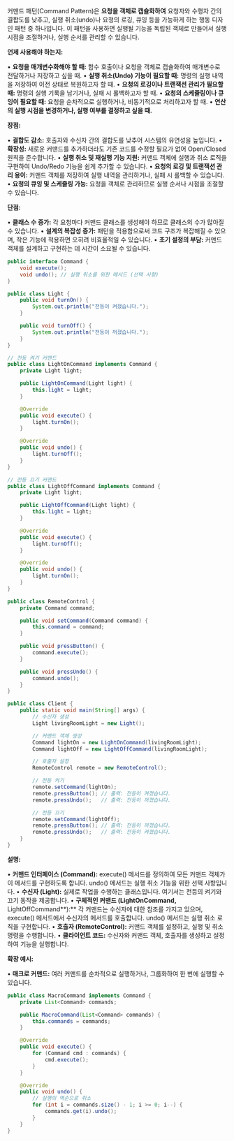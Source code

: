 커맨드 패턴(Command Pattern)은 **요청을 객체로 캡슐화하여** 요청자와 수행자 간의 결합도를 낮추고, 실행 취소(undo)나 요청의 로깅, 큐잉 등을 가능하게 하는 행동 디자인 패턴 중 하나입니다. 이 패턴을 사용하면 실행될 기능을 독립된 객체로 만들어서 실행 시점을 조절하거나, 실행 순서를 관리할 수 있습니다.


**언제 사용해야 하는지:**

• **요청을 매개변수화해야 할 때:** 함수 호출이나 요청을 객체로 캡슐화하여 매개변수로 전달하거나 저장하고 싶을 때.
• **실행 취소(Undo) 기능이 필요할 때:** 명령의 실행 내역을 저장하여 이전 상태로 복원하고자 할 때.
• **요청의 로깅이나 트랜잭션 관리가 필요할 때:** 명령의 실행 기록을 남기거나, 실패 시 롤백하고자 할 때.
• **요청의 스케줄링이나 큐잉이 필요할 때:** 요청을 순차적으로 실행하거나, 비동기적으로 처리하고자 할 때.
• **연산의 실행 시점을 변경하거나, 실행 여부를 결정하고 싶을 때.**


**장점:**

• **결합도 감소:** 호출자와 수신자 간의 결합도를 낮추어 시스템의 유연성을 높입니다.
• **확장성:** 새로운 커맨드를 추가하더라도 기존 코드를 수정할 필요가 없어 Open/Closed 원칙을 준수합니다.
• **실행 취소 및 재실행 기능 지원:** 커맨드 객체에 실행과 취소 로직을 구현하여 Undo/Redo 기능을 쉽게 추가할 수 있습니다.
• **요청의 로깅 및 트랜잭션 관리 용이:** 커맨드 객체를 저장하여 실행 내역을 관리하거나, 실패 시 롤백할 수 있습니다.
• **요청의 큐잉 및 스케줄링 가능:** 요청을 객체로 관리하므로 실행 순서나 시점을 조절할 수 있습니다.


**단점:**

• **클래스 수 증가:** 각 요청마다 커맨드 클래스를 생성해야 하므로 클래스의 수가 많아질 수 있습니다.
• **설계의 복잡성 증가:** 패턴을 적용함으로써 코드 구조가 복잡해질 수 있으며, 작은 기능에 적용하면 오히려 비효율적일 수 있습니다.
• **초기 설정의 부담:** 커맨드 객체를 설계하고 구현하는 데 시간이 소요될 수 있습니다.


```java
public interface Command {
    void execute();
    void undo(); // 실행 취소를 위한 메서드 (선택 사항)
}
```

```java
public class Light {
    public void turnOn() {
        System.out.println("전등이 켜졌습니다.");
    }

    public void turnOff() {
        System.out.println("전등이 꺼졌습니다.");
    }
}
```

```java
// 전등 켜기 커맨드
public class LightOnCommand implements Command {
    private Light light;

    public LightOnCommand(Light light) {
        this.light = light;
    }

    @Override
    public void execute() {
        light.turnOn();
    }

    @Override
    public void undo() {
        light.turnOff();
    }
}

// 전등 끄기 커맨드
public class LightOffCommand implements Command {
    private Light light;

    public LightOffCommand(Light light) {
        this.light = light;
    }

    @Override
    public void execute() {
        light.turnOff();
    }

    @Override
    public void undo() {
        light.turnOn();
    }
}
```

```java
public class RemoteControl {
    private Command command;

    public void setCommand(Command command) {
        this.command = command;
    }

    public void pressButton() {
        command.execute();
    }

    public void pressUndo() {
        command.undo();
    }
}
```

```java
public class Client {
    public static void main(String[] args) {
        // 수신자 생성
        Light livingRoomLight = new Light();

        // 커맨드 객체 생성
        Command lightOn = new LightOnCommand(livingRoomLight);
        Command lightOff = new LightOffCommand(livingRoomLight);

        // 호출자 설정
        RemoteControl remote = new RemoteControl();

        // 전등 켜기
        remote.setCommand(lightOn);
        remote.pressButton(); // 출력: 전등이 켜졌습니다.
        remote.pressUndo();   // 출력: 전등이 꺼졌습니다.

        // 전등 끄기
        remote.setCommand(lightOff);
        remote.pressButton(); // 출력: 전등이 꺼졌습니다.
        remote.pressUndo();   // 출력: 전등이 켜졌습니다.
    }
}
```

**설명:**

• **커맨드 인터페이스 (**Command**):** execute() 메서드를 정의하여 모든 커맨드 객체가 이 메서드를 구현하도록 합니다. undo() 메서드는 실행 취소 기능을 위한 선택 사항입니다.
• **수신자 (**Light**):** 실제로 작업을 수행하는 클래스입니다. 여기서는 전등의 켜기와 끄기 동작을 제공합니다.
• **구체적인 커맨드 (**LightOnCommand**,** LightOffCommand**):** 각 커맨드는 수신자에 대한 참조를 가지고 있으며, execute() 메서드에서 수신자의 메서드를 호출합니다. undo() 메서드는 실행 취소 로직을 구현합니다.
• **호출자 (**RemoteControl**):** 커맨드 객체를 설정하고, 실행 및 취소 명령을 수행합니다.
• **클라이언트 코드:** 수신자와 커맨드 객체, 호출자를 생성하고 설정하여 기능을 실행합니다.


**확장 예시:**

• **매크로 커맨드:** 여러 커맨드를 순차적으로 실행하거나, 그룹화하여 한 번에 실행할 수 있습니다.

```java
public class MacroCommand implements Command {
    private List<Command> commands;

    public MacroCommand(List<Command> commands) {
        this.commands = commands;
    }

    @Override
    public void execute() {
        for (Command cmd : commands) {
            cmd.execute();
        }
    }

    @Override
    public void undo() {
        // 실행의 역순으로 취소
        for (int i = commands.size() - 1; i >= 0; i--) {
            commands.get(i).undo();
        }
    }
}
```

